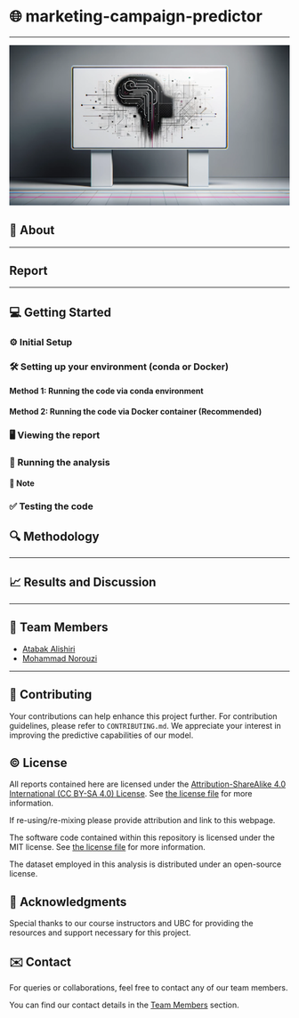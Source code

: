 # 🌐 marketing-campaign-predictor
---

<img src="images/machine-learning.png" width="1000">

## 📔 About



---

## Report


---

## 💻 Getting Started

### ⚙️ Initial Setup

### 🛠️ Setting up your environment (conda or Docker)

#### Method 1: Running the code via conda environment

#### Method 2: Running the code via Docker container (Recommended)

### 🖥️ Viewing the report

### 🏃 Running the analysis

#### 📝 Note

### ✅ Testing the code

## 🔍 Methodology
---

## 📈 Results and Discussion
---

## 👥 Team Members

- [Atabak Alishiri](https://github.com/atabak-alishiri)
- [Mohammad Norouzi](https://github.com/MoNorouzi23)

---

## 🤝 Contributing

Your contributions can help enhance this project further. For contribution guidelines, please refer to `CONTRIBUTING.md`. We appreciate your interest in improving the predictive capabilities of our model.

## ©️ License

All reports contained here are licensed under the [Attribution-ShareAlike 4.0 International (CC BY-SA 4.0) License](https://creativecommons.org/licenses/by-sa/4.0/). See [the license file](LICENSE.md) for more information.

If re-using/re-mixing please provide attribution and link to this webpage.

The software code contained within this repository is licensed under the MIT license. See [the license file](LICENSE.md) for more information.

The dataset employed in this analysis is distributed under an open-source license.

## 🙏 Acknowledgments

Special thanks to our course instructors and UBC for providing the resources and support necessary for this project.

## ✉️ Contact

For queries or collaborations, feel free to contact any of our team members.

You can find our contact details in the [Team Members](#-team-members) section.
